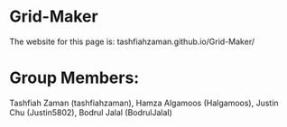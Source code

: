 # Grid-Maker
The website for this page is: tashfiahzaman.github.io/Grid-Maker/
# Group Members: 
Tashfiah Zaman (tashfiahzaman), Hamza Algamoos (Halgamoos), Justin Chu (Justin5802), Bodrul Jalal (BodrulJalal)
